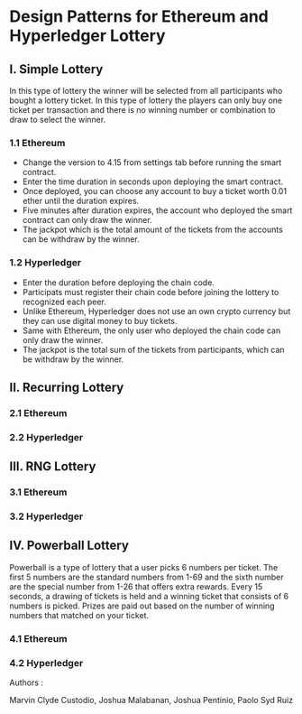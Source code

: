 # Design Patterns for Ethereum and Hyperledger Lottery
## I. Simple Lottery
In this type of lottery the winner will be selected from all participants who bought a lottery ticket. In this type of lottery the players can only buy one ticket per transaction and there is no winning number or combination to draw to select the winner. 
### 1.1 Ethereum
 * Change the version to 4.15 from settings tab before running the smart contract.
 * Enter the time duration in seconds upon deploying the smart contract.
 * Once deployed, you can choose any account to buy a ticket worth 0.01 ether until the duration expires.
 * Five minutes after duration expires, the account who deployed the smart contract can only draw the winner.
 * The jackpot which is the total amount of the tickets from the accounts can be withdraw by the winner.
### 1.2 Hyperledger
 * Enter the duration before deploying the chain code.
 * Participats must register their chain code before joining the lottery to recognized each peer.
 * Unlike Ethereum, Hyperledger does not use an own crypto currency but they can use digital money to buy tickets.
 * Same with Ethereum, the only user who deployed the chain code can only draw the winner.
 * The jackpot is the total sum of the tickets from participants, which can be withdraw by the winner.
## II. Recurring Lottery
### 2.1 Ethereum
### 2.2 Hyperledger
## III. RNG Lottery
### 3.1 Ethereum
### 3.2 Hyperledger
## IV. Powerball Lottery
Powerball is a type of lottery that a user picks 6 numbers per ticket. The first 5 numbers are the standard numbers from 1-69 and the sixth number are the special number from 1-26 that offers extra rewards. Every 15 seconds, a drawing of tickets is held and a winning ticket that consists of 6 numbers is picked. Prizes are paid out based on the number of winning numbers that matched on your ticket. 
### 4.1 Ethereum
### 4.2 Hyperledger
Authors :

Marvin Clyde Custodio, Joshua Malabanan, Joshua Pentinio, Paolo Syd Ruiz
